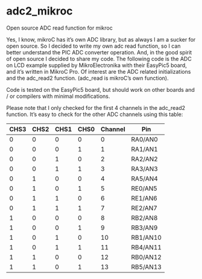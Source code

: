 adc2_mikroc
===========

 Open source ADC read function for mikroc

Yes, I know, mikroC has it’s own ADC library, but as always I am a sucker for open source. So I decided to write my own adc read function, so I can better understand the PIC ADC converter operation. And, in the good spirit of open source I decided to share my code. The following code is the ADC on LCD example supplied by MikroElectronika with their EasyPic5 board, and it’s written in MikroC Pro. Of interest are the ADC related initializations and the adc_read2 function. (adc_read is mikroC’s own function).

Code is tested on the EasyPic5 board, but should work on other boards and / or compilers with minimal modifications. 

Please note that I only checked for the first 4 channels in the adc_read2 function. It’s easy to check for the other ADC channels using this table:

CHS3 | CHS2 |	CHS1 |	CHS0 |	Channel |	Pin
---|---|---|---|---|---
0 |	0 |	0 |	0 |	0 |	RA0/AN0
0 |	0 |	0 |	1 |	1 |	RA1/AN1
0 |	0 |	1 |	0 |	2 |	RA2/AN2
0 |	0 |	1 |	1 |	3 |	RA3/AN3
0 |	1 |	0 |	0 |	4 |	RA5/AN4
0 |	1 |	0 |	1 |	5 |	RE0/AN5
0 |	1 |	1 |	0 |	6 |	RE1/AN6
0 |	1 |	1 |	1 |	7 |	RE2/AN7
1 |	0 |	0 |	0 |	8 |	RB2/AN8
1 |	0 |	0 |	1 |	9 |	RB3/AN9
1 |	0 |	1 |	0 |	10 |	RB1/AN10
1 |	0 |	1 |	1 |	11 |	RB4/AN11
1 |	1 |	0 |	0 |	12 |	RB0/AN12
1 |	1 |	0 |	1 |	13 |	RB5/AN13
